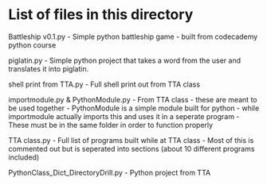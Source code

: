 # List of files in this directory

Battleship v0.1.py - Simple python battleship game - built from codecademy python course

piglatin.py - Simple python project that takes a word from the user and translates it into piglatin.

shell print from TTA.py - Full shell print out from TTA class

importmodule.py & PythonModule.py  - From TTA class - these are meant to be used together - PythonModule is a simple module built for python - while importmodule actually imports this and uses it in a seperate program - These must be in the same folder in order to function properly

TTA class.py - Full list of programs built while at TTA class - Most of this is commented out but is seperated into sections (about 10 different programs included)

PythonClass_Dict_DirectoryDrill.py - Python project from TTA
